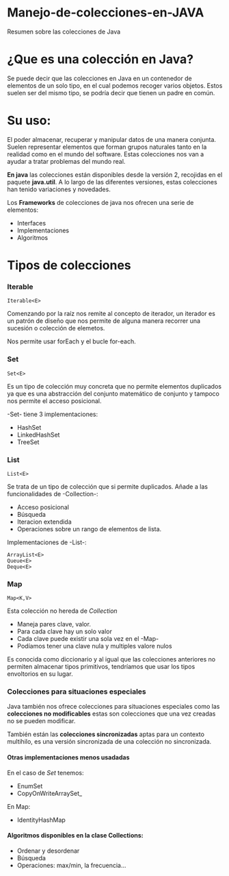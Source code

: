 # Manejo-de-colecciones-en-JAVA
Resumen sobre las colecciones de Java

# ¿Que es una colección en Java?
Se puede decir que las colecciones en Java en un contenedor de elementos de un solo tipo, en el cual podemos recoger varios objetos. Estos suelen ser del mismo tipo, se podría decir que tienen un padre en común.

# Su uso:
El poder almacenar, recuperar y manipular datos de una manera conjunta.
Suelen representar elementos que forman grupos naturales tanto en la realidad como en el mundo del software.
Estas colecciones nos van a ayudar a tratar problemas del mundo real.

**En java** las colecciones están disponibles desde la versión 2, recojidas en el paquete **java.util**.
A lo largo de las diferentes versiones, estas colecciones han tenido variaciones y novedades.

Los **Frameworks** de colecciones de java nos ofrecen una serie de elementos:
- Interfaces
- Implementaciones
- Algoritmos

# Tipos de colecciones 

### Iterable
```
Iterable<E>

```
Comenzando por la raíz nos remite al concepto de iterador, un iterador es un patrón de diseño que nos permite de alguna manera recorrer una sucesión o colección de elemetos.

Nos permite usar forEach y el bucle for-each.

### Set

```
Set<E>

```
Es un tipo de colección muy concreta que no permite elementos duplicados ya que es una abstracción del conjunto matemático de conjunto y tampoco nos permite el acceso posicional.

-Set<E>- tiene 3 implementaciones:
- HashSet<E>
- LinkedHashSet<E>
- TreeSet<E>  
  
### List 
```
List<E>

```
Se trata de un tipo de colección que si permite duplicados.
Añade a las funcionalidades de -Collection<E>-:
  - Acceso posicional
  - Búsqueda
  - Iteracion extendida
  - Operaciones sobre un rango de elementos de lista.
  
 Implementaciones de -List<E>-:
  
```
ArrayList<E>
Queue<E>
Deque<E>

```
### Map
```
Map<K,V>

```
Esta colección no hereda de _Collection<E>_
  - Maneja pares clave, valor. 
  - Para cada clave hay un solo valor 
  - Cada clave puede existir una sola vez en el -Map-
  - Podíamos tener una clave nula y multiples valore nulos

Es conocida como diccionario y al igual que las colecciones anteriores no permiten almacenar tipos primitivos, tendríamos que usar los tipos envoltorios en su lugar.

### Colecciones para situaciones especiales

Java también nos ofrece colecciones para situaciones especiales como las **colecciones no modificables** estas son colecciones que una vez creadas no se pueden modificar.

También están las **colecciones sincronizadas** aptas para un contexto multihilo, es una versión sincronizada de una colección no sincronizada.

#### Otras implementaciones menos usadadas

En el caso de _Set<E>_ tenemos:
  - EnumSet
  - CopyOnWriteArraySet_
  
En Map<E>:
  - IdentityHashMap
  
#### Algoritmos disponibles en la clase Collections:

  - Ordenar y desordenar
  - Búsqueda
  - Operaciones: max/min, la frecuencia...

  
  
  
  
  
  

